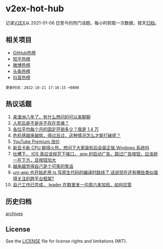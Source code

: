 # v2ex-hot-hub

 记录[V2EX](https://www.v2ex.com/)从 2021-01-06 日至今的热门话题。每小时抓取一次数据，按天[归档](archives)。
 
 ## 相关项目

- [GitHub热榜](https://github.com/snaildev/github-hot-hub)
- [知乎热榜](https://github.com/snaildev/zhihu-hot-hub)
- [微博热榜](https://github.com/snaildev/weibo-hot-hub)
- [头条热榜](https://github.com/snaildev/toutiao-hot-hub)
- [抖音热榜](https://github.com/snaildev/douyin-hot-hub)


 `更新时间：2022-10-21 17:16:15 +0800`

## 热议话题

1. [来澳洲八年了，有什么想问的可以来聊聊](https://www.v2ex.com/t/888670)
1. [人死后是不是并不存在灵魂？](https://www.v2ex.com/t/888570)
1. [各位平均每个月的固定开销多少？我是 1.4 万](https://www.v2ex.com/t/888731)
1. [危机感越来越低，得过且过，这种情况怎么才能打破呢？](https://www.v2ex.com/t/888614)
1. [YouTube Premium 涨价](https://www.v2ex.com/t/888587)
1. [新显卡新 CPU 聊得火热，想问下大家装机后会装正版 Windows 系统吗](https://www.v2ex.com/t/888682)
1. [吐槽下， IOS 真应该规范下接口， app 的启动广告，跳过广告按钮，应该统一在下方，且按钮加大](https://www.v2ex.com/t/888500)
1. [越来越觉得自己是个可笑的笑话](https://www.v2ex.com/t/888565)
1. [uni-app 也开始走用 ts 写原生代码的编译时路线了,话说现在还有哪些类似值得关注的跨平台框架?](https://www.v2ex.com/t/888611)
1. [自己工作已完成， leader 在群里发一句周六来加班，如何应答](https://www.v2ex.com/t/888719)

## 历史归档

[archives](archives)

## License

See the [LICENSE](LICENSE) file for license rights and limitations (MIT).

